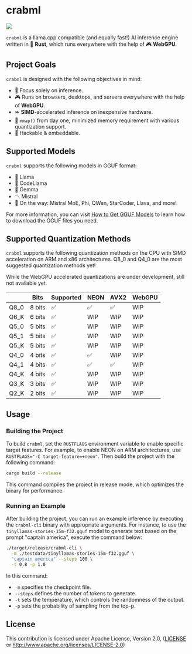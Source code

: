 # crabml

[![](https://img.shields.io/discord/1111711408875393035?logo=discord&label=discord)](https://discord.gg/wbzqddT3QC)

`crabml` is a llama.cpp compatible (and equally fast!) AI inference engine written in 🦀 **Rust**, which runs everywhere with the help of 🎮 **WebGPU**.

## Project Goals

`crabml` is designed with the following objectives in mind:

- 🤖 Focus solely on inference.
- 🎮 Runs on browsers, desktops, and servers everywhere with the help of **WebGPU**.
- ⏩ **SIMD**-accelerated inference on inexpensive hardware.
- 💼 `mmap()` from day one, minimized memory requirement with various quantization support.
- 👾 Hackable & embeddable.

## Supported Models

`crabml` supports the following models in GGUF format:

- 🦙 Llama
- 🦙 CodeLlama
- 🦙 Gemma
- 〽️ Mistral
- 🚄 On the way: Mistral MoE, Phi, QWen, StarCoder, Llava, and more!

For more information, you can visit [How to Get GGUF Models](https://github.com/crabml/crabml/blob/main/docs/how-to-get-gguf-models.md) to learn how to download the GGUF files you need.

## Supported Quantization Methods

`crabml` supports the following quantization methods on the CPU with SIMD acceleration on ARM and x86 architectures.  Q8_0 and Q4_0 are the most suggested quantization methods yet!

While the WebGPU accelerated quantizations are under development, still not available yet.


|      | Bits   | Supported | NEON | AVX2 | WebGPU |
| ---- | ------ | --------- | ---- | ---- | ------ |
| Q8_0 | 8 bits | ✅         | ✅   | ✅   | WIP    |
| Q6_K | 6 bits | ✅         | WIP  | WIP   | WIP  |
| Q5_0 | 5 bits | ✅         | WIP  | WIP   | WIP  |
| Q5_1 | 5 bits | ✅         | WIP  | WIP   | WIP  |
| Q5_K | 5 bits | ✅         | WIP  | WIP   | WIP  |
| Q4_0 | 4 bits | ✅         | ✅   | WIP   |  WIP  |
| Q4_1 | 4 bits | ✅         | ✅   | ✅    | WIP    |
| Q4_K | 4 bits | ✅         | WIP   | WIP    | WIP    |
| Q3_K | 3 bits | ✅         | WIP   | WIP    | WIP    |
| Q2_K | 2 bits | ✅         | WIP   | WIP    | WIP    |

## Usage

### Building the Project

To build `crabml`, set the `RUSTFLAGS` environment variable to enable specific target features. For example, to enable NEON on ARM architectures, use `RUSTFLAGS="-C target-feature=+neon"`. Then build the project with the following command:

```bash
cargo build --release
```

This command compiles the project in release mode, which optimizes the binary for performance.

### Running an Example

After building the project, you can run an example inference by executing the `crabml-cli` binary with appropriate arguments. For instance, to use the `tinyllamas-stories-15m-f32.gguf` model to generate text based on the prompt "captain america", execute the command below:

```bash
./target/release/crabml-cli \
  -m ./testdata/tinyllamas-stories-15m-f32.gguf \
  "captain america" --steps 100 \
  -t 0.8 -p 1.0
```

In this command:

- `-m` specifies the checkpoint file.
- `--steps` defines the number of tokens to generate.
- `-t` sets the temperature, which controls the randomness of the output.
- `-p` sets the probability of sampling from the top-p.

## License

This contribution is licensed under Apache License, Version 2.0, ([LICENSE](LICENSE) or <http://www.apache.org/licenses/LICENSE-2.0>)
